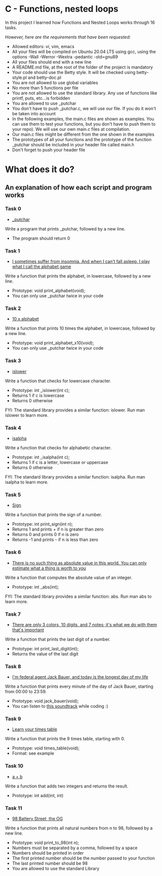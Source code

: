 # C - Functions, nested loops

In this project I learned how Functions and Nested Loops works through 16 tasks.

*However, here are the requirements that have been requested:*

* Allowed editors: vi, vim, emacs
* All your files will be compiled on Ubuntu 20.04 LTS using gcc, using the options -Wall -Werror -Wextra -pedantic -std=gnu89
* All your files should end with a new line
* A README.md file, at the root of the folder of the project is mandatory
* Your code should use the Betty style. It will be checked using betty-style.pl and betty-doc.pl
* You are not allowed to use global variables
* No more than 5 functions per file
* You are not allowed to use the standard library. Any use of functions like printf, puts, etc...is forbidden
* You are allowed to use _putchar
* You don't have to push _putchar.c, we will use our file. If you do it won't be taken into account
* In the following examples, the main.c files are shown as examples. You can use them to test your functions, but you don't have to push them to your repo). We will use our own main.c files at compilation.
* Our main.c files might be different from the one shown in the examples
* The prototypes of all your functions and the prototype of the function _putchar should be included in your header file called main.h
* Don't forget to push your header file



# **What does it do?**

## **An explanation of how each script and program works**


### **Task 0**
* [_putchar](https://github.com/Aluranae/holbertonschool-low_level_programming/blob/main/functions_nested_loops/0-putchar.c)

Write a program that prints _putchar, followed by a new line.

* The program should return 0


### **Task 1**
* [I sometimes suffer from insomnia. And when I can't fall asleep, I play what I call the alphabet game](https://github.com/Aluranae/holbertonschool-low_level_programming/blob/main/functions_nested_loops/1-alphabet.c)

Write a function that prints the alphabet, in lowercase, followed by a new line.

* Prototype: void print_alphabet(void);
* You can only use _putchar twice in your code


### **Task 2**
* [10 x alphabet](https://github.com/Aluranae/holbertonschool-low_level_programming/blob/main/functions_nested_loops/2-print_alphabet_x10.c)

Write a function that prints 10 times the alphabet, in lowercase, followed by a new line.

* Prototype: void print_alphabet_x10(void);
* You can only use _putchar twice in your code


### **Task 3**
* [islower](https://github.com/Aluranae/holbertonschool-low_level_programming/blob/main/functions_nested_loops/3-islower.c)

Write a function that checks for lowercase character.

* Prototype: int _islower(int c);
* Returns 1 if c is lowercase
* Returns 0 otherwise

FYI: The standard library provides a similar function: islower. Run man islower to learn more.


### **Task 4**
* [isalpha](https://github.com/Aluranae/holbertonschool-low_level_programming/blob/main/functions_nested_loops/4-isalpha.c)

Write a function that checks for alphabetic character.

* Prototype: int _isalpha(int c);
* Returns 1 if c is a letter, lowercase or uppercase
* Returns 0 otherwise

FYI: The standard library provides a similar function: isalpha. Run man isalpha to learn more.


### **Task 5**
* [Sign](https://github.com/Aluranae/holbertonschool-low_level_programming/blob/main/functions_nested_loops/5-sign.c)

Write a function that prints the sign of a number.

* Prototype: int print_sign(int n);
* Returns 1 and prints + if n is greater than zero
* Returns 0 and prints 0 if n is zero
* Returns -1 and prints - if n is less than zero


### **Task 6**
* [There is no such thing as absolute value in this world. You can only estimate what a thing is worth to you](https://github.com/Aluranae/holbertonschool-low_level_programming/blob/main/functions_nested_loops/6-abs.c)

Write a function that computes the absolute value of an integer.

* Prototype: int _abs(int);

FYI: The standard library provides a similar function: abs. Run man abs to learn more.



### **Task 7**
* [There are only 3 colors, 10 digits, and 7 notes; it's what we do with them that's important](https://github.com/Aluranae/holbertonschool-low_level_programming/blob/main/functions_nested_loops/7-print_last_digit.c)

Write a function that prints the last digit of a number.

* Prototype: int print_last_digit(int);
* Returns the value of the last digit


### **Task 8**
* [I'm federal agent Jack Bauer, and today is the longest day of my life](https://github.com/Aluranae/holbertonschool-low_level_programming/blob/main/functions_nested_loops/8-24_hours.c)

Write a function that prints every minute of the day of Jack Bauer, starting from 00:00 to 23:59.

* Prototype: void jack_bauer(void);
* You can listen to [this soundtrack](https://www.youtube.com/watch?v=btAfXqgMkPs) while coding :)


### **Task 9**
* [Learn your times table](https://github.com/Aluranae/holbertonschool-low_level_programming/blob/main/functions_nested_loops/9-times_table.c)

Write a function that prints the 9 times table, starting with 0.

* Prototype: void times_table(void);
* Format: see example


### **Task 10**
* [a + b](https://github.com/Aluranae/holbertonschool-low_level_programming/blob/main/functions_nested_loops/10-add.c)

Write a function that adds two integers and returns the result.

* Prototype: int add(int, int)


### **Task 11**
* [98 Battery Street, the OG](https://github.com/Aluranae/holbertonschool-low_level_programming/blob/main/functions_nested_loops/11-print_to_98.c)

Write a function that prints all natural numbers from n to 98, followed by a new line.

* Prototype: void print_to_98(int n);
* Numbers must be separated by a comma, followed by a space
* Numbers should be printed in order
* The first printed number should be the number passed to your function
* The last printed number should be 98
* You are allowed to use the standard Library



